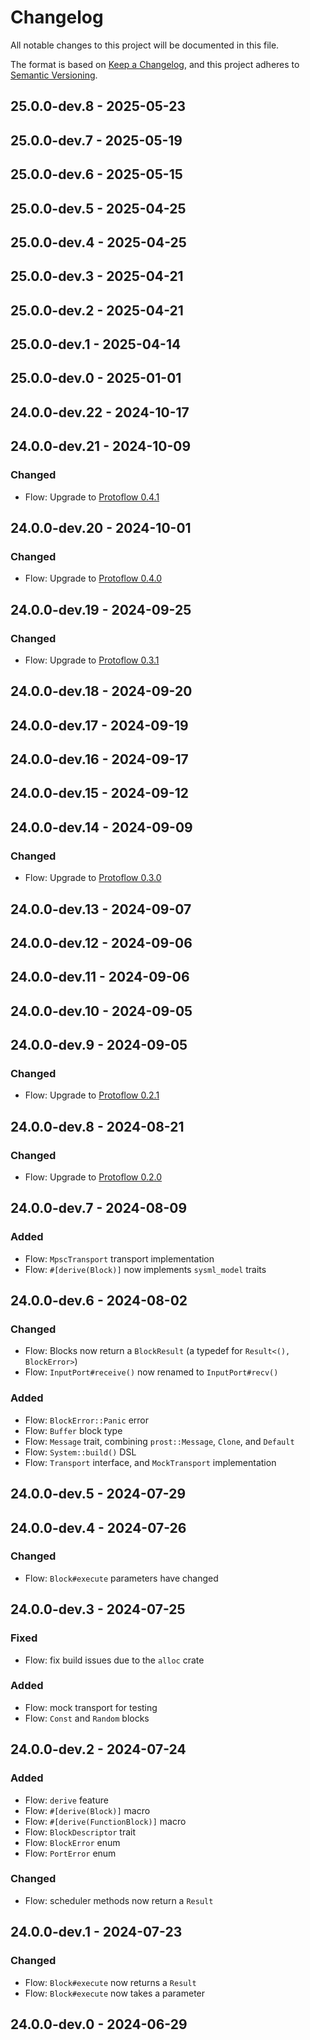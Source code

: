 # Changelog

All notable changes to this project will be documented in this file.

The format is based on [Keep a Changelog](https://keepachangelog.com/en/1.0.0/),
and this project adheres to [Semantic Versioning](https://semver.org/spec/v2.0.0.html).

## 25.0.0-dev.8 - 2025-05-23

## 25.0.0-dev.7 - 2025-05-19

## 25.0.0-dev.6 - 2025-05-15

## 25.0.0-dev.5 - 2025-04-25

## 25.0.0-dev.4 - 2025-04-25

## 25.0.0-dev.3 - 2025-04-21

## 25.0.0-dev.2 - 2025-04-21

## 25.0.0-dev.1 - 2025-04-14

## 25.0.0-dev.0 - 2025-01-01

## 24.0.0-dev.22 - 2024-10-17

## 24.0.0-dev.21 - 2024-10-09
### Changed
- Flow: Upgrade to [Protoflow 0.4.1]

## 24.0.0-dev.20 - 2024-10-01
### Changed
- Flow: Upgrade to [Protoflow 0.4.0]

## 24.0.0-dev.19 - 2024-09-25
### Changed
- Flow: Upgrade to [Protoflow 0.3.1]

## 24.0.0-dev.18 - 2024-09-20

## 24.0.0-dev.17 - 2024-09-19

## 24.0.0-dev.16 - 2024-09-17

## 24.0.0-dev.15 - 2024-09-12

## 24.0.0-dev.14 - 2024-09-09
### Changed
- Flow: Upgrade to [Protoflow 0.3.0]

## 24.0.0-dev.13 - 2024-09-07

## 24.0.0-dev.12 - 2024-09-06

## 24.0.0-dev.11 - 2024-09-06

## 24.0.0-dev.10 - 2024-09-05

## 24.0.0-dev.9 - 2024-09-05
### Changed
- Flow: Upgrade to [Protoflow 0.2.1]

## 24.0.0-dev.8 - 2024-08-21
### Changed
- Flow: Upgrade to [Protoflow 0.2.0]

## 24.0.0-dev.7 - 2024-08-09
### Added
- Flow: `MpscTransport` transport implementation
- Flow: `#[derive(Block)]` now implements `sysml_model` traits

## 24.0.0-dev.6 - 2024-08-02
### Changed
- Flow: Blocks now return a `BlockResult` (a typedef for `Result<(), BlockError>`)
- Flow: `InputPort#receive()` now renamed to `InputPort#recv()`
### Added
- Flow: `BlockError::Panic` error
- Flow: `Buffer` block type
- Flow: `Message` trait, combining `prost::Message`, `Clone`, and `Default`
- Flow: `System::build()` DSL
- Flow: `Transport` interface, and `MockTransport` implementation

## 24.0.0-dev.5 - 2024-07-29

## 24.0.0-dev.4 - 2024-07-26
### Changed
- Flow: `Block#execute` parameters have changed

## 24.0.0-dev.3 - 2024-07-25
### Fixed
- Flow: fix build issues due to the `alloc` crate
### Added
- Flow: mock transport for testing
- Flow: `Const` and `Random` blocks

## 24.0.0-dev.2 - 2024-07-24
### Added
- Flow: `derive` feature
- Flow: `#[derive(Block)]` macro
- Flow: `#[derive(FunctionBlock)]` macro
- Flow: `BlockDescriptor` trait
- Flow: `BlockError` enum
- Flow: `PortError` enum
### Changed
- Flow: scheduler methods now return a `Result`

## 24.0.0-dev.1 - 2024-07-23
### Changed
- Flow: `Block#execute` now returns a `Result`
- Flow: `Block#execute` now takes a parameter

## 24.0.0-dev.0 - 2024-06-29

[Protoflow 0.4.1]: https://github.com/asimov-platform/protoflow/compare/0.4.0...0.4.1
[Protoflow 0.4.0]: https://github.com/asimov-platform/protoflow/compare/0.3.1...0.4.0
[Protoflow 0.3.1]: https://github.com/asimov-platform/protoflow/compare/0.3.0...0.3.1
[Protoflow 0.3.0]: https://github.com/asimov-platform/protoflow/compare/0.2.1...0.3.0
[Protoflow 0.2.1]: https://github.com/asimov-platform/protoflow/compare/0.2.0...0.2.1
[Protoflow 0.2.0]: https://github.com/asimov-platform/protoflow/compare/0.1.0...0.2.0
